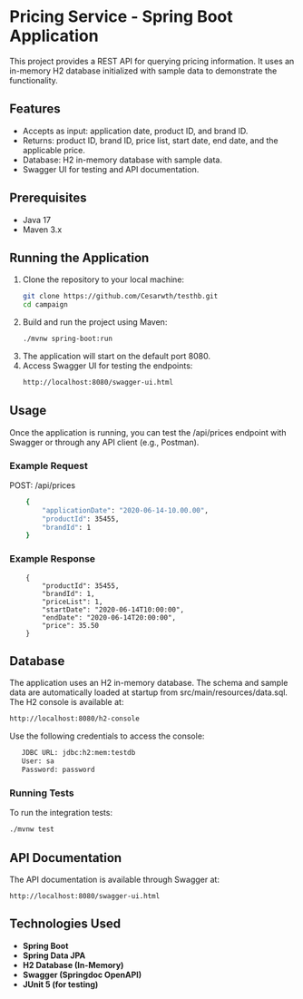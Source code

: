 # Pricing Service - Spring Boot Application

This project provides a REST API for querying pricing information. It uses an in-memory H2 database initialized with
sample data to demonstrate the functionality.

## Features

- Accepts as input: application date, product ID, and brand ID.
- Returns: product ID, brand ID, price list, start date, end date, and the applicable price.
- Database: H2 in-memory database with sample data.
- Swagger UI for testing and API documentation.

## Prerequisites

- Java 17
- Maven 3.x

## Running the Application

1. Clone the repository to your local machine:
   ```bash
   git clone https://github.com/Cesarwth/testhb.git
   cd campaign

2. Build and run the project using Maven:
   ```bash
   ./mvnw spring-boot:run

3. The application will start on the default port 8080.
4. Access Swagger UI for testing the endpoints:
   ```bash
   http://localhost:8080/swagger-ui.html

## Usage

Once the application is running, you can test the /api/prices endpoint with Swagger or through any API client (e.g.,
Postman).

### Example Request

POST: /api/prices

```bash 
    {
        "applicationDate": "2020-06-14-10.00.00",
        "productId": 35455,
        "brandId": 1
    }
 ``` 

### Example Response

```
    {
        "productId": 35455,
        "brandId": 1,
        "priceList": 1,
        "startDate": "2020-06-14T10:00:00",
        "endDate": "2020-06-14T20:00:00",
        "price": 35.50
    }
 ``` 

## Database

The application uses an H2 in-memory database. The schema and sample data are automatically loaded at startup from
src/main/resources/data.sql. The H2 console is available at:

```bash
http://localhost:8080/h2-console
``` 

Use the following credentials to access the console:

```bash 
   JDBC URL: jdbc:h2:mem:testdb
   User: sa
   Password: password
``` 

### Running Tests

To run the integration tests:

```bash 
./mvnw test
```

## API Documentation

The API documentation is available through Swagger at:

``` 
http://localhost:8080/swagger-ui.html
``` 

## Technologies Used

- **Spring Boot**
- **Spring Data JPA**
- **H2 Database (In-Memory)**
- **Swagger (Springdoc OpenAPI)**
- **JUnit 5 (for testing)**